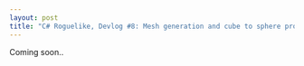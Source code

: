 ```yaml
---
layout: post
title: "C# Roguelike, Devlog #8: Mesh generation and cube to sphere projection"
---
```


Coming soon..

<!--

- [Jasper Flick, Cube Sphere: Going from Cube to Sphere](https://catlikecoding.com/unity/tutorials/procedural-meshes/cube-sphere/)
- [Amit Patel, Wraparound square tile maps on a sphere](https://www.redblobgames.com/x/1938-square-tiling-of-sphere/)
- [Zucker, M., & Higashi, Y. (2018): Cube-to-sphere projections for procedural texturing and beyond](https://www.jcgt.org/published/0007/02/01/paper-lowres.pdf)
- [Dimitrijević, A., Lambers, M., & Rančić, D. (2016): Comparison of spherical cube map projections used in planet-sized terrain rendering](http://casopisi.junis.ni.ac.rs/index.php/FUMathInf/article/viewFile/871/pdf_75)
- [Lambers, M. (2019): Survey of Cube Mapping Methods in Interactive Computer Graphics](https://marlam.de/publications/cubemaps/lambers2019cubemaps.pdf)
- [Lu, F., Song, Z., & Fang, X. (2014): Generation of orthogonal curvilinear grids on the sphere surface based on Laplace-Beltrami equations](https://iopscience.iop.org/article/10.1088/1755-1315/19/1/012012/pdf)

> ?.cs

```csharp

```
-->
